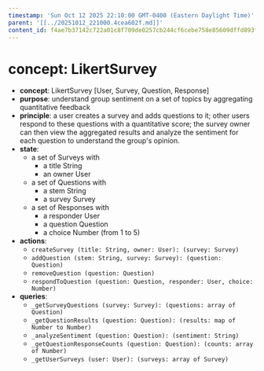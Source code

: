```yaml
---
timestamp: 'Sun Oct 12 2025 22:10:00 GMT-0400 (Eastern Daylight Time)'
parent: '[[../20251012_221000.4cea602f.md]]'
content_id: f4ae7b37142c722a01c8f709de0257cb244cf6cebe758e85609dffd893f961db
---
```


# concept: LikertSurvey

* **concept**: LikertSurvey \[User, Survey, Question, Response]
* **purpose**: understand group sentiment on a set of topics by aggregating quantitative feedback
* **principle**: a user creates a survey and adds questions to it; other users respond to these questions with a quantitative score; the survey owner can then view the aggregated results and analyze the sentiment for each question to understand the group's opinion.
* **state**:
  * a set of Surveys with
    * a title String
    * an owner User
  * a set of Questions with
    * a stem String
    * a survey Survey
  * a set of Responses with
    * a responder User
    * a question Question
    * a choice Number (from 1 to 5)
* **actions**:
  * `createSurvey (title: String, owner: User): (survey: Survey)`
  * `addQuestion (stem: String, survey: Survey): (question: Question)`
  * `removeQuestion (question: Question)`
  * `respondToQuestion (question: Question, responder: User, choice: Number)`
* **queries**:
  * `_getSurveyQuestions (survey: Survey): (questions: array of Question)`
  * `_getQuestionResults (question: Question): (results: map of Number to Number)`
  * `_analyzeSentiment (question: Question): (sentiment: String)`
  * `_getQuestionResponseCounts (question: Question): (counts: array of Number)`
  * `_getUserSurveys (user: User): (surveys: array of Survey)`
